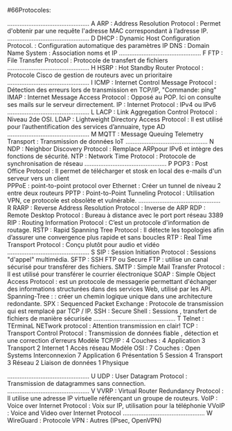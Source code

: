 #66Protocoles:

...............................................                                                                                               A
ARP            :  Address Resolution Protocol            : Permet d'obtenir par une requête l'adresse MAC correspondant à l’adresse IP.
...............................................                                                                                               D
DHCP           :  Dynamic Host Configuration Protocol.   : Configuration automatique des paramètres IP 
DNS            :  Domain Name System                     : Association noms et IP
...............................................                                                                                               F
FTP            :  File Transfer Protocol                 : Protocole de transfert de fichiers
...............................................                                                                                               H
HSRP           :  Hot Standby Router Protocol            : Protocole Cisco de gestion de routeurs avec un prioritaire 
...............................................                                                                                               I
ICMP           :  Internet Control Message Protocol      : Détection des erreurs lors de transmission en TCP/IP, "Commande: ping"
IMAP           :  Internet Message Access Protocol       : Opposé au POP. Ici on consulte ses mails sur le serveur dirrectement.
IP             :  Internet Protocol                      : IPv4 ou IPv6
...............................................                                                                                               L
LACP           :  Link Aggregation Control Protocol      : Niveau 2de OSI.
LDAP           :  Lightweight Directory Access Protocol  : Il est utilisé pour l’authentification des services d’annuaire, type AD
...............................................                                                                                               M
MQTT           :  Message Queuing Telemetry Transport    : Transmission de données IoT
...............................................                                                                                               N
NDP            : Neighbor Discovery Protocol             : Remplace ARPpour IPv6 et intègre des fonctions de sécurité.
NTP            :  Network Time Protocol                  : Protocole de synchronisation de réseau
...............................................                                                                                               P
POP3           :  Post Office Protocol                   : Il permet de télécharger et stosk en local des e-mails d'un serveur vers un client  
PPPoE          :  point-to-point protocol over Ethernet  : Créer un tunnel de niveau 2 entre deux routeurs
PPTP           :  Point-to-Point Tunneling Protocol      : Utilisation VPN, ce protocole est obsolète et vulnérable.
...............................................                                                                                               R
RARP           :  Reverse Address Resolution Protocol    : Inverse de ARP
RDP            :  Remote Desktop Protocol                : Bureau à distance avec le port port réseau 3389 
RIP            :  Routing Information Protocol           : C’est un protocole d'information de routage.
RSTP           :  Rapid Spanning Tree Protocol           : Il détecte les topologies afin d’assurer une convergence plus rapide et sans boucles
RTP            :  Real Time Transport Protocol           : Conçu plutôt pour audio et vidéo
...............................................                                                                                               S
SIP            :  Session Initiation Protocol            : Sessions "d'appel" multimédia.
SFTP           :  SSH FTP ou Secure FTP                  : utilise un canal sécurisé pour transférer des fichiers.
SMTP           :  Simple Mail Transfer Protocol          : Il est utilisé pour transférer le courrier électronique
SOAP           :  Simple Object Access Protocol          :  est un protocole de messagerie permettant d'échanger des informations structurées dans des services Web, utilisé par les API.
Spanning-Tree  :                                         : créer un chemin logique unique dans une architecture redondante.
SPX            :  Sequenced Packet Exchange              : Protocole de transmission qui est remplacé par TCP / IP.
SSH            :  Secure Shell                           : Sessions , transfert de fichiers de manière sécurisée
...............................................                                                                                              T
Telnet         :  TErminaL NETwork protocol              : Attention transmission en clair!
TCP            :  Transport Control Protocol             : Transmission de données fiable , détection et une correction d’erreurs
      Modèle TCP/IP  : 4 Couches :   4  Application
                                     3  Transport
                                     2  Internet
                                     1  Accès réseau
      Modèle OSI     : 7 Couches :   Open Systems Interconnexion 
                                     7  Application
                                     6  Présentation
                                     5  Session 
                                     4  Transport
                                     3  Réseau
                                     2  Liaison de données
                                     1  Physique

...............................................                                                                                              U
UDP            :  User Datagram Protocol                 : Transmission de datagrammes sans connection.
...............................................                                                                                              V
VVRP           :  Virtual Router Redundancy Protocol     : Il utilise une adresse IP virtuelle référençant un groupe de routeurs.
VoIP           :  Voice over Internet Protocol           : Voix sur IP, utilisation pour la téléphonie
VVoIP          :  Voice and Video over Internet Protocol 
...............................................                                                                                              W
WireGuard      :  Protocole VPN                          : Autres (IPsec, OpenVPN)
